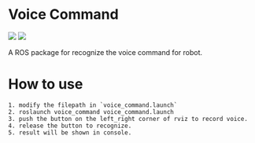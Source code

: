 # Voice Command
![](https://img.shields.io/badge/ROS-Kinetic-brightgreen.svg) ![](https://img.shields.io/badge/Qt-5.5.1-orange.svg)   

A ROS package for recognize the voice command for robot.

# How to use

```
1. modify the filepath in `voice_command.launch`
2. roslaunch voice_command voice_command.launch
3. push the button on the left_right corner of rviz to record voice.
4. release the button to recognize.
5. result will be shown in console.
```

